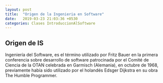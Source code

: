 ```yaml
---
layout: post
title:  "Origen de la Ingenieria en Software"
date:   2019-03-23 21:03:36 +0530
categories: Clases IntroduccionAlSoftware
---
```

<h2>Origen de IS</h2>
  <p>Ingeniería del Software, es el término utilizado por Fritz Bauer en la primera conferencia sobre desarrollo de software patrocinada por el Comité de Ciencia de la 
  OTAN celebrada en Garmisch (Alemania), en octubre de 1968, previamente había sido utilizado por el holandés Edsger Dijkstra en su obra The Humble Programmer.</p>
  
